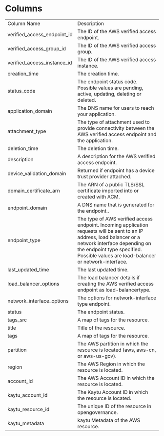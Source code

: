 # Columns  

<table>
	<tr><td>Column Name</td><td>Description</td></tr>
	<tr><td>verified_access_endpoint_id</td><td>The ID of the AWS verified access endpoint.</td></tr>
	<tr><td>verified_access_group_id</td><td>The ID of the AWS verified access group.</td></tr>
	<tr><td>verified_access_instance_id</td><td>The ID of the AWS verified access instance.</td></tr>
	<tr><td>creation_time</td><td>The creation time.</td></tr>
	<tr><td>status_code</td><td>The endpoint status code. Possible values are pending, active, updating, deleting or deleted.</td></tr>
	<tr><td>application_domain</td><td>The DNS name for users to reach your application.</td></tr>
	<tr><td>attachment_type</td><td>The type of attachment used to provide connectivity between the AWS verified access endpoint and the application.</td></tr>
	<tr><td>deletion_time</td><td>The deletion time.</td></tr>
	<tr><td>description</td><td>A description for the AWS verified access endpoint.</td></tr>
	<tr><td>device_validation_domain</td><td>Returned if endpoint has a device trust provider attached.</td></tr>
	<tr><td>domain_certificate_arn</td><td>The ARN of a public TLS/SSL certificate imported into or created with ACM.</td></tr>
	<tr><td>endpoint_domain</td><td>A DNS name that is generated for the endpoint..</td></tr>
	<tr><td>endpoint_type</td><td>The type of AWS verified access endpoint. Incoming application requests will be sent to an IP address, load balancer or a network interface depending on the endpoint type specified. Possible values are load-balancer or network-interface.</td></tr>
	<tr><td>last_updated_time</td><td>The last updated time.</td></tr>
	<tr><td>load_balancer_options</td><td>The load balancer details if creating the AWS verified access endpoint as load-balancertype.</td></tr>
	<tr><td>network_interface_options</td><td>The options for network-interface type endpoint.</td></tr>
	<tr><td>status</td><td>The endpoint status.</td></tr>
	<tr><td>tags_src</td><td>A map of tags for the resource.</td></tr>
	<tr><td>title</td><td>Title of the resource.</td></tr>
	<tr><td>tags</td><td>A map of tags for the resource.</td></tr>
	<tr><td>partition</td><td>The AWS partition in which the resource is located (aws, aws-cn, or aws-us-gov).</td></tr>
	<tr><td>region</td><td>The AWS Region in which the resource is located.</td></tr>
	<tr><td>account_id</td><td>The AWS Account ID in which the resource is located.</td></tr>
	<tr><td>kaytu_account_id</td><td>The Kaytu Account ID in which the resource is located.</td></tr>
	<tr><td>kaytu_resource_id</td><td>The unique ID of the resource in opengovernance.</td></tr>
	<tr><td>kaytu_metadata</td><td>kaytu Metadata of the AWS resource.</td></tr>
</table>